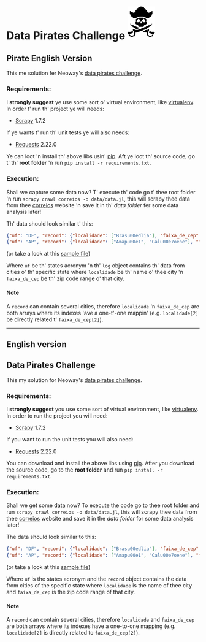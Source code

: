 # Data Pirates Challenge ![alt-text](https://github.com/bjuncklaus/pirates-challenge/blob/master/pirate-icon.png "pirate icon")
## Pirate English Version
This me solution fer Neoway's [data pirates challenge](https://github.com/NeowayLabs/jobs/blob/master/datapirates/challengePirates.md).

### Requirements:

I **strongly suggest** ye use some sort o' virtual environment, like [virtualenv](https://virtualenv.pypa.io/en/latest/). In order t' run th' project ye will needs:
* [Scrapy](https://scrapy.org/) 1.7.2

If ye wants t' run th' unit tests ye will also needs:
* [Requests](https://pypi.org/project/requests/) 2.22.0

Ye can loot 'n install th' above libs usin' [pip](https://pypi.org/project/pip/). Aft ye loot th' source code, go t' th' **root folder** 'n run `pip install -r requirements.txt`.

### Execution:
Shall we capture some data now? T' execute th' code go t' thee root folder 'n run `scrapy crawl correios -o data/data.jl`, this will scrapy thee data from thee [correios](http://www.buscacep.correios.com.br/sistemas/buscacep/buscaFaixaCEP.cfm) website 'n save it in th' _data folder_ fer some data analysis later!

Th' data should look similar t' this:

```json
{"uf": "DF", "record": {"localidade": ["Brasu00edlia"], "faixa_de_cep": ["70000-001 a 72799-999"]}}
{"uf": "AP", "record": {"localidade": ["Amapu00e1", "Calu00e7oene"], "faixa_de_cep": ["68950-000 a 68959-999", "68960-000 a 68972-999"]}}
```
(or take a look at this [sample file](https://github.com/bjuncklaus/pirates-challenge/blob/master/data/sample.jl))


Where `uf` be th' states acronym 'n th' `log` object contains th' data from cities o' th' specific state where `localidade` be th' name o' thee city 'n `faixa_de_cep` be th' zip code range o' that city.

#### Note
A `record` can contain several cities, therefore `localidade` 'n `faixa_de_cep` are both arrays where its indexes 'ave a one-t'-one mappin' (e.g. `localidade[2]` be directly related t' `faixa_de_cep[2]`).


---


## English version
## Data Pirates Challenge
This my solution for Neoway's [data pirates challenge](https://github.com/NeowayLabs/jobs/blob/master/datapirates/challengePirates.md).

### Requirements:

I **strongly suggest** you use some sort of virtual environment, like [virtualenv](https://virtualenv.pypa.io/en/latest/). In order to run the project you will need:
* [Scrapy](https://scrapy.org/) 1.7.2

If you want to run the unit tests you will also need:
* [Requests](https://pypi.org/project/requests/) 2.22.0

You can download and install the above libs using [pip](https://pypi.org/project/pip/). After you download the source code, go to the **root folder** and run `pip install -r requirements.txt`.

### Execution:
Shall we get some data now? To execute the code go to thee root folder and run `scrapy crawl correios -o data/data.jl`, this will scrapy thee data from thee [correios](http://www.buscacep.correios.com.br/sistemas/buscacep/buscaFaixaCEP.cfm) website and save it in the _data folder_ for some data analysis later!

The data should look similar to this:

```json
{"uf": "DF", "record": {"localidade": ["Brasu00edlia"], "faixa_de_cep": ["70000-001 a 72799-999"]}}
{"uf": "AP", "record": {"localidade": ["Amapu00e1", "Calu00e7oene"], "faixa_de_cep": ["68950-000 a 68959-999", "68960-000 a 68972-999"]}}
```
(or take a look at this [sample file](https://github.com/bjuncklaus/pirates-challenge/blob/master/data/sample.jl))


Where `uf` is the states acronym and the `record` object contains the data from cities of the specific state where `localidade` is the name of thee city and `faixa_de_cep` is the zip code range of that city.

#### Note
A `record` can contain several cities, therefore `localidade` and `faixa_de_cep` are both arrays where its indexes have a one-to-one mapping (e.g. `localidade[2]` is directly related to `faixa_de_cep[2]`).